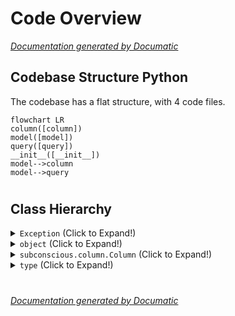# Code Overview

[_Documentation generated by Documatic_](https://www.documatic.com)

<!---Documatic-section-Codebase Structure Python-start--->
## Codebase Structure Python

The codebase has a flat structure, with 4 code files.

<!---Documatic-block-system_architecture-start--->
```mermaid
flowchart LR
column([column])
model([model])
query([query])
__init__([__init__])
model-->column
model-->query
```
<!---Documatic-block-system_architecture-end--->

# #
<!---Documatic-section-Codebase Structure Python-end--->

<!---Documatic-section-Class Hierarchy-start--->
## Class Hierarchy

<!---Documatic-block-Exception-start--->
<details>
	<summary><code>Exception</code> (Click to Expand!)</summary>

* subconscious.column.InvalidColumnDefinition
* subconscious.model.BadDataError
* subconscious.model.InvalidModelDefinition
* subconscious.model.InvalidQuery
* subconscious.model.UnexpectedColumnError
</details>
<!---Documatic-block-Exception-end--->

<!---Documatic-block-object-start--->
<details>
	<summary><code>object</code> (Click to Expand!)</summary>

* subconscious.column.Column
* subconscious.model.RedisModel
* subconscious.query.Query
</details>
<!---Documatic-block-object-end--->

<!---Documatic-block-subconscious.column.Column-start--->
<details>
	<summary><code>subconscious.column.Column</code> (Click to Expand!)</summary>

* subconscious.column.Integer
</details>
<!---Documatic-block-subconscious.column.Column-end--->

<!---Documatic-block-type-start--->
<details>
	<summary><code>type</code> (Click to Expand!)</summary>

* subconscious.model.ModelMeta
</details>
<!---Documatic-block-type-end--->

# #
<!---Documatic-section-Class Hierarchy-end--->

[_Documentation generated by Documatic_](https://www.documatic.com)